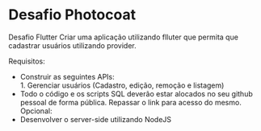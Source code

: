 # Desafio Photocoat

Desafio Flutter 
Criar uma aplicação utilizando flluter que permita que cadastrar usuários utilizando provider.
 
Requisitos:
- Construir as seguintes APIs:  
       1. Gerenciar usuários (Cadastro, edição, remoção e listagem)  
- Todo o código e os scripts SQL deverão estar alocados no seu github pessoal de forma pública. Repassar o link para acesso do mesmo.  
Opcional:
-  Desenvolver o server-side utilizando NodeJS
